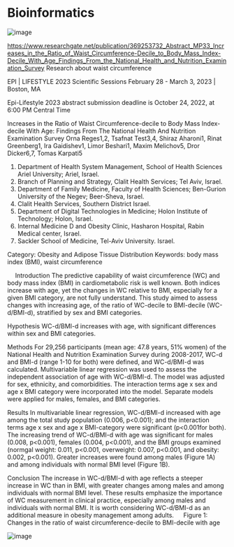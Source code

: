 # Bioinformatics
![image](https://user-images.githubusercontent.com/80150303/224673865-e72a9d56-c811-46df-a9b8-47249f317040.png)

https://www.researchgate.net/publication/369253732_Abstract_MP33_Increases_in_the_Ratio_of_Waist_Circumference-Decile_to_Body_Mass_Index-Decile_With_Age_Findings_From_the_National_Health_and_Nutrition_Examination_Survey
Research about waist circumference 

EPI | LIFESTYLE 2023 Scientific Sessions February 28 - March 3, 2023 | Boston, MA

Epi-Lifestyle 2023 abstract submission deadline is October 24, 2022, at 6:00 PM Central Time

Increases in the Ratio of Waist Circumference-decile to Body Mass Index-decile With Age: Findings From The National Health And Nutrition Examination Survey
Orna Reges1,2, Tsafnat Test3,4, Shiraz Aharoni1, Rinat Greenberg1, Ira Gaidishev1, Limor Beshari1, Maxim Melichov5, Dror Dicker6,7, Tomas Karpati5 

1.	Department of Health System Management, School of Health Sciences Ariel University; Ariel, Israel.
2.	Branch of Planning and Strategy, Clalit Health Services; Tel Aviv, Israel.
3.	Department of Family Medicine, Faculty of Health Sciences; Ben-Gurion University of the Negev; Beer-Sheva, Israel.
4.	Clalit Health Services, Southern District Israel.
5.	Department of Digital Technologies in Medicine; Holon Institute of Technology; Holon, Israel.
6.	Internal Medicine D and Obesity Clinic, Hasharon Hospital, Rabin Medical center, Israel.
7.	Sackler School of Medicine, Tel-Aviv University. Israel.


Category: Obesity and Adipose Tissue Distribution
Keywords: body mass index (BMI), waist circumference




 
Introduction 
The predictive capability of waist circumference (WC) and body mass index (BMI) in cardiometabolic risk is well known. Both indices increase with age, yet the changes in WC relative to BMI, especially for a given BMI category, are not fully understand. This study aimed to assess changes with increasing age, of the ratio of WC-decile to BMI-decile (WC-d/BMI-d), stratified by sex and BMI categories. 

Hypothesis
WC-d/BMI-d increases with age, with significant differences within sex and BMI categories. 

Methods
For 29,256 participants (mean age: 47.8 years, 51% women) of the National Health and Nutrition Examination Survey during 2008-2017, WC-d and BMI-d (range 1-10 for both) were defined, and WC-d/BMI-d was calculated. Multivariable linear regression was used to assess the independent association of age with WC-d/BMI-d. The model was adjusted for sex, ethnicity, and comorbidities. The interaction terms age x sex and age x BMI category were incorporated into the model. Separate models were applied for males, females, and BMI categories. 

Results
In multivariable linear regression, WC-d/BMI-d increased with age among the total study population (0.006, p<0.001); and the interaction terms age x sex and age x BMI-category were significant (p<0.001for both). The increasing trend of WC-d/BMI-d with age was significant for males (0.008, p<0.001), females (0.004, p<0.001), and the BMI groups examined (normgal weight: 0.011, p<0.001, overweight: 0.007, p<0.001, and obesity: 0.002, p<0.001). Greater increases were found among males (Figure 1A) and among individuals with normal BMI level (Figure 1B). 

Conclusion
The increase in WC-d/BMI-d with age reflects a steeper increase in WC than in BMI, with greater changes among males and among individuals with normal BMI level. These results emphasize the importance of WC measurement in clinical practice, especially among males and individuals with normal BMI. It is worth considering WC-d/BMI-d as an additional measure in obesity management among adults.
 
Figure 1:	Changes in the ratio of waist circumference-decile to BMI-decile with age





 ![image](https://user-images.githubusercontent.com/80150303/198286887-e746b9e7-4852-4e22-9790-6961797db3a5.png)


